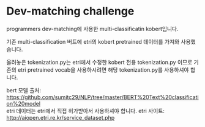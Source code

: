 # Dev-matching challenge

programmers dev-matching에 사용한 multi-classificatin kobert입니다.

기존 multi-classification 버트에 etri의 kobert pretrained 데이터를 가져와 사용했습니다.

올려놓은 tokenization.py는 etri에서 수정한 kobert 전용 tokenization.py 이므로 기존의 etri pretrained vocab을 사용하시려면
해당 tokenization.py를 사용하셔야 합니다.

bert 모델 출처: https://github.com/sumitc29/NLP/tree/master/BERT%20Text%20classification%20model  
etri 데이터는 etri에서 직접 허가받아서 사용하셔야 합니다.
etri 사이트: http://aiopen.etri.re.kr/service_dataset.php
